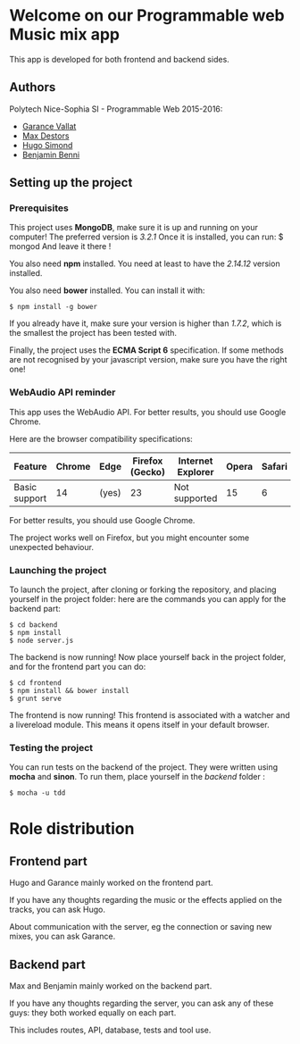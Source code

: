 # Welcome on our Programmable web Music mix app

This app is developed for both frontend and backend sides.

## Authors

Polytech Nice-Sophia SI - Programmable Web 2015-2016:

* [Garance Vallat](mailto:garance.vallat@etu.unice.fr)
* [Max Destors](mailto:max@destors.com)
* [Hugo Simond](mailto:hugo.simond@etu.unice.fr)
* [Benjamin Benni](mailto:benjamin.benni@etu.unice.fr)


## Setting up the project
### Prerequisites
This project uses **MongoDB**, make sure it is up and running on your computer!
The preferred version is *3.2.1*
Once it is installed, you can run: 
    $ mongod
And leave it there !

You also need **npm** installed. 
You need at least to have the *2.14.12* version installed. 


You also need **bower** installed. 
You can install it with: 
    
    $ npm install -g bower
    
If you already have it, make sure your version is higher than *1.7.2*, which is the smallest the project has been tested with. 


Finally, the project uses the **ECMA Script 6** specification. If some methods are not recognised by your javascript version, make sure you have the right one!

### WebAudio API reminder
This app uses the WebAudio API.
For better results, you should use Google Chrome.

Here are the browser compatibility specifications:
 
 Feature       | Chrome      | Edge  | Firefox (Gecko) |  Internet Explorer  | Opera  | Safari
 ------------- | ------------- | ------------- | ------------- | ------------- | ------------- | -------------
 Basic support | 14 | (yes) | 23 | Not supported | 15 | 6

 
For better results, you should use Google Chrome.

The project works well on Firefox, but you might encounter some unexpected behaviour. 

### Launching the project
To launch the project, after cloning or forking the repository, and placing yourself in the project folder: 
here are the commands you can apply for the backend part: 

	$ cd backend
	$ npm install
	$ node server.js

The backend is now running!
Now place yourself back in the project folder, and for the frontend part you can do: 

	$ cd frontend
	$ npm install && bower install
	$ grunt serve

The frontend is now running!
This frontend is associated with a watcher and a livereload module. This means it opens itself in your default browser. 

### Testing the project
You can run tests on the backend of the project. They were written using **mocha** and **sinon**.
To run them, place yourself in the *backend* folder :

    $ mocha -u tdd

# Role distribution

## Frontend part
Hugo and Garance mainly worked on the frontend part. 

If you have any thoughts regarding the music or the effects applied on the tracks, you can ask Hugo. 

About communication with the server, eg the connection or saving new mixes, you can ask Garance. 

## Backend part
Max and Benjamin mainly worked on the backend part.
 
If you have any thoughts regarding the server, you can ask any of these guys: they both worked equally on each part.
 
This includes routes, API, database, tests and tool use. 